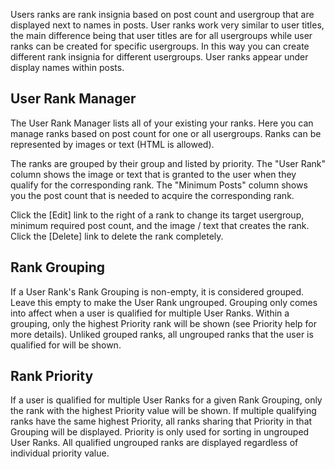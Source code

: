 Users ranks are rank insignia based on post count and usergroup that are displayed next to names in posts. User ranks work very similar to user titles, the main difference being that user titles are for all usergroups while user ranks can be created for specific usergroups. In this way you can create different rank insignia for different usergroups. User ranks appear under display names within posts.

## User Rank Manager

The User Rank Manager lists all of your existing your ranks. Here you can manage ranks based on post count for one or all usergroups. Ranks can be represented by images or text (HTML is allowed).  

The ranks are grouped by their group and listed by priority. The "User Rank" column shows the image or text that is granted to the user when they qualify for the corresponding rank. The "Minimum Posts" column shows you the post count that is needed to acquire the corresponding rank.  
  
Click the [Edit] link to the right of a rank to change its target usergroup, minimum required post count, and the image / text that creates the rank. Click the [Delete] link to delete the rank completely.
## Rank Grouping

If a User Rank's Rank Grouping is non-empty, it is considered grouped. Leave this empty to make the User Rank ungrouped.  Grouping only comes into affect when a user is qualified for multiple User Ranks. Within a grouping, only the highest Priority rank will be shown (see Priority help for more details).  Unliked grouped ranks, all ungrouped ranks that the user is qualified for will be shown.

## Rank Priority

If a user is qualified for multiple User Ranks for a given Rank Grouping, only the rank with the highest Priority value will be shown.  If multiple qualifying ranks have the same highest Priority, all ranks sharing that Priority in that Grouping will be displayed.  Priority is only used for sorting in ungrouped User Ranks. All qualified ungrouped ranks are displayed regardless of individual priority value.
